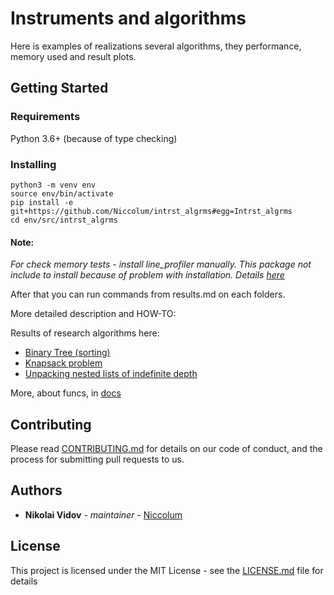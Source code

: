 # Instruments and algorithms

Here is examples of realizations several algorithms, they performance, memory used and result plots.

## Getting Started

### Requirements

Python 3.6+ (because of type checking)

### Installing

```
python3 -m venv env
source env/bin/activate
pip install -e git+https://github.com/Niccolum/intrst_algrms#egg=Intrst_algrms
cd env/src/intrst_algrms
```

#### Note:

*For check memory tests - install line_profiler manually.*
*This package not include to install because of problem with installation. Details [here](https://github.com/rkern/line_profiler#installation)*

After that you can run commands from results.md on each folders.

More detailed description and HOW-TO:

Results of research algorithms here:
* [Binary Tree (sorting)](binary_tree/results.md)
* [Knapsack problem](knapsack_problem/results.md)
* [Unpacking nested lists of indefinite depth](unpacking_flatten_lists/results.md)

More, about funcs, in [docs](docs/build/html/index.html)

## Contributing

Please read [CONTRIBUTING.md](CONTRIBUTING.md) for details on our code of conduct, and the process for submitting pull requests to us.

## Authors

* **Nikolai Vidov** - *maintainer* - [Niccolum](https://github.com/Niccolum)

## License

This project is licensed under the MIT License - see the [LICENSE.md](LICENSE.md) file for details